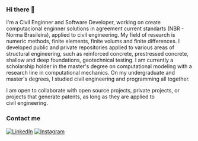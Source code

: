 ### Hi there 👋

I'm a Civil Enginner and Software Developer, working on create computacional enginner solutions in agreement current standarts (NBR - Norma Brasileira), applied to civil engineering. My field of research is numeric methods, finite elements, finite volums and finite differences. I developed public and private repositories applied to various areas of structural engineering, such as reinforced concrete, prestressed concrete, shallow and deep foundations, geotechnical testing. I am currently a scholarship holder in the master's degree on computational modeling with a research line in computational mechanics. On my undergraduate and master's degrees, I studied civil engineering and programming all together.

I am open to collaborate with open source projects, private projects, or projects that generate patents, as long as they are applied to civil engineering.

### Contact me

[![LinkedIn](https://img.shields.io/badge/LinkedIn-0077B5?style=for-the-badge&logo=linkedin&logoColor=white)](https://www.linkedin.com/in/bruno--teixeira/)
[![Instagram](https://img.shields.io/badge/Instagram-E4405F?style=for-the-badge&logo=instagram&logoColor=white)](https://www.instagram.com/b.de_bruno/)
